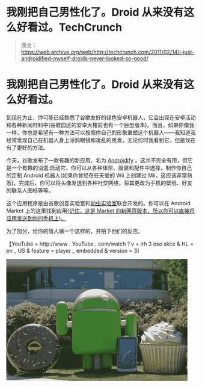 # 我刚把自己男性化了。Droid 从来没有这么好看过。TechCrunch

> 原文：<https://web.archive.org/web/http://techcrunch.com/2011/02/14/i-just-androidified-myself-droids-never-looked-so-good/>

# 我刚把自己男性化了。Droid 从来没有这么好看过。

到现在为止，你可能已经熟悉了谷歌友好的绿色安卓机器人，它会出现在安卓活动和各种新闻材料中(谷歌园区的安卓大楼前也有一个巨型版本)。而且，如果你像我一样，你总是希望有一种方法可以按照你自己的形象重塑这个机器人——我知道我经常发现自己在机器人身上涂鸦眼镜和凌乱的黑发，无论何时我看到它。但是现在有了更好的方法。

今天，谷歌发布了一款有趣的新应用，名为 [Androidify](https://web.archive.org/web/20230203024009/http://androidify.com/) 。这并不完全有用，但它是一个有趣的消遣:启动它，你可以从各种体型、服装和配件中选择，制作你自己的定制 Android 机器人(如果你曾经在任天堂的 Wii 上创建过 Mii，这应该非常熟悉)。完成后，你可以将头像发送到各种社交网络，将其更改为手机的壁纸、好友的联系人图标等等。

这个应用程序是由谷歌创意实验室和[幼虫实验室](https://web.archive.org/web/20230203024009/http://www.larvalabs.com/)联合开发的。你可以在 Android Market 上的这里找到应用[(记住，这是 Market 的新网页版本，所以你可以直接将应用发送到你的手机上)。](https://web.archive.org/web/20230203024009/https://market.android.com/details?id=com.google.android.apps.androidify)

为了加分，给你的情人做一个这样的，并拍下他们的反应。

【YouTube = http://www . YouTube . com/watch？v = irh 3 oso skce & HL = en _ US & feature = player _ embedded & version = 3]

![](img/bf0d781a255f4d422c8c2e30e42a5b6f.png)